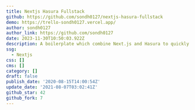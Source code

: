 ```yaml
---
title: Nextjs Hasura Fullstack
github: https://github.com/sondh0127/nextjs-hasura-fullstack
demo: https://trello-sondh0127.vercel.app/
author: sondh0127
author_link: https://github.com/sondh0127
date: 2023-11-30T10:50:03.922Z
description: A boilerplate which combine Next.js and Hasura to quickly develop applications
ssg:
  - Nextjs
css: []
cms: []
category: []
draft: false
publish_date: '2020-08-15T14:00:54Z'
update_date: '2021-08-07T03:02:41Z'
github_star: 42
github_fork: 7
---
```


